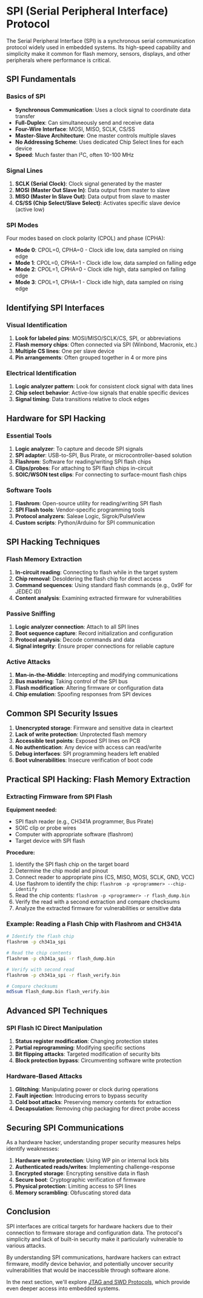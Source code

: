 # SPI (Serial Peripheral Interface) Protocol

The Serial Peripheral Interface (SPI) is a synchronous serial communication protocol widely used in embedded systems. Its high-speed capability and simplicity make it common for flash memory, sensors, displays, and other peripherals where performance is critical.

## SPI Fundamentals

### Basics of SPI

- **Synchronous Communication**: Uses a clock signal to coordinate data transfer
- **Full-Duplex**: Can simultaneously send and receive data
- **Four-Wire Interface**: MOSI, MISO, SCLK, CS/SS
- **Master-Slave Architecture**: One master controls multiple slaves
- **No Addressing Scheme**: Uses dedicated Chip Select lines for each device
- **Speed**: Much faster than I²C, often 10-100 MHz

### Signal Lines

1. **SCLK (Serial Clock)**: Clock signal generated by the master
2. **MOSI (Master Out Slave In)**: Data output from master to slave
3. **MISO (Master In Slave Out)**: Data output from slave to master
4. **CS/SS (Chip Select/Slave Select)**: Activates specific slave device (active low)

### SPI Modes

Four modes based on clock polarity (CPOL) and phase (CPHA):
- **Mode 0**: CPOL=0, CPHA=0 - Clock idle low, data sampled on rising edge
- **Mode 1**: CPOL=0, CPHA=1 - Clock idle low, data sampled on falling edge
- **Mode 2**: CPOL=1, CPHA=0 - Clock idle high, data sampled on falling edge
- **Mode 3**: CPOL=1, CPHA=1 - Clock idle high, data sampled on rising edge

## Identifying SPI Interfaces

### Visual Identification

1. **Look for labeled pins**: MOSI/MISO/SCLK/CS, SPI, or abbreviations
2. **Flash memory chips**: Often connected via SPI (Winbond, Macronix, etc.)
3. **Multiple CS lines**: One per slave device
4. **Pin arrangements**: Often grouped together in 4 or more pins

### Electrical Identification

1. **Logic analyzer pattern**: Look for consistent clock signal with data lines
2. **Chip select behavior**: Active-low signals that enable specific devices
3. **Signal timing**: Data transitions relative to clock edges

## Hardware for SPI Hacking

### Essential Tools

1. **Logic analyzer**: To capture and decode SPI signals
2. **SPI adapter**: USB-to-SPI, Bus Pirate, or microcontroller-based solution
3. **Flashrom**: Software for reading/writing SPI flash chips
4. **Clips/probes**: For attaching to SPI flash chips in-circuit
5. **SOIC/WSON test clips**: For connecting to surface-mount flash chips

### Software Tools

1. **Flashrom**: Open-source utility for reading/writing SPI flash
2. **SPI Flash tools**: Vendor-specific programming tools
3. **Protocol analyzers**: Saleae Logic, Sigrok/PulseView
4. **Custom scripts**: Python/Arduino for SPI communication

## SPI Hacking Techniques

### Flash Memory Extraction

1. **In-circuit reading**: Connecting to flash while in the target system
2. **Chip removal**: Desoldering the flash chip for direct access
3. **Command sequences**: Using standard flash commands (e.g., 0x9F for JEDEC ID)
4. **Content analysis**: Examining extracted firmware for vulnerabilities

### Passive Sniffing

1. **Logic analyzer connection**: Attach to all SPI lines
2. **Boot sequence capture**: Record initialization and configuration
3. **Protocol analysis**: Decode commands and data
4. **Signal integrity**: Ensure proper connections for reliable capture

### Active Attacks

1. **Man-in-the-Middle**: Intercepting and modifying communications
2. **Bus mastering**: Taking control of the SPI bus
3. **Flash modification**: Altering firmware or configuration data
4. **Chip emulation**: Spoofing responses from SPI devices

## Common SPI Security Issues

1. **Unencrypted storage**: Firmware and sensitive data in cleartext
2. **Lack of write protection**: Unprotected flash memory
3. **Accessible test points**: Exposed SPI lines on PCB
4. **No authentication**: Any device with access can read/write
5. **Debug interfaces**: SPI programming headers left enabled
6. **Boot vulnerabilities**: Insecure verification of boot code

## Practical SPI Hacking: Flash Memory Extraction

### Extracting Firmware from SPI Flash

**Equipment needed:**
- SPI flash reader (e.g., CH341A programmer, Bus Pirate)
- SOIC clip or probe wires
- Computer with appropriate software (flashrom)
- Target device with SPI flash

**Procedure:**
1. Identify the SPI flash chip on the target board
2. Determine the chip model and pinout
3. Connect reader to appropriate pins (CS, MISO, MOSI, SCLK, GND, VCC)
4. Use flashrom to identify the chip: `flashrom -p <programmer> --chip-identify`
5. Read the chip contents: `flashrom -p <programmer> -r flash_dump.bin`
6. Verify the read with a second extraction and compare checksums
7. Analyze the extracted firmware for vulnerabilities or sensitive data

### Example: Reading a Flash Chip with Flashrom and CH341A

```bash
# Identify the flash chip
flashrom -p ch341a_spi

# Read the chip contents
flashrom -p ch341a_spi -r flash_dump.bin

# Verify with second read
flashrom -p ch341a_spi -r flash_verify.bin

# Compare checksums
md5sum flash_dump.bin flash_verify.bin
```

## Advanced SPI Techniques

### SPI Flash IC Direct Manipulation

1. **Status register modification**: Changing protection states
2. **Partial reprogramming**: Modifying specific sections
3. **Bit flipping attacks**: Targeted modification of security bits
4. **Block protection bypass**: Circumventing software write protection

### Hardware-Based Attacks

1. **Glitching**: Manipulating power or clock during operations
2. **Fault injection**: Introducing errors to bypass security
3. **Cold boot attacks**: Preserving memory contents for extraction
4. **Decapsulation**: Removing chip packaging for direct probe access

## Securing SPI Communications

As a hardware hacker, understanding proper security measures helps identify weaknesses:

1. **Hardware write protection**: Using WP pin or internal lock bits
2. **Authenticated reads/writes**: Implementing challenge-response
3. **Encrypted storage**: Encrypting sensitive data in flash
4. **Secure boot**: Cryptographic verification of firmware
5. **Physical protection**: Limiting access to SPI lines
6. **Memory scrambling**: Obfuscating stored data

## Conclusion

SPI interfaces are critical targets for hardware hackers due to their connection to firmware storage and configuration data. The protocol's simplicity and lack of built-in security make it particularly vulnerable to various attacks.

By understanding SPI communications, hardware hackers can extract firmware, modify device behavior, and potentially uncover security vulnerabilities that would be inaccessible through software alone.

In the next section, we'll explore [JTAG and SWD Protocols](./05d-jtag-swd.md), which provide even deeper access into embedded systems.
